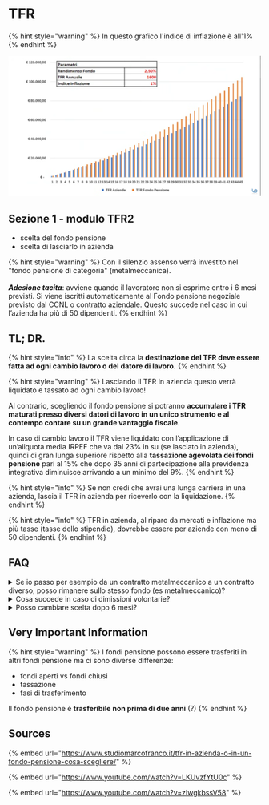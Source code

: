 # TFR

{% hint style="warning" %}
In questo grafico l'indice di inflazione è all'1%
{% endhint %}

![](<../.gitbook/assets/image (1).png>)

## Sezione 1 - modulo TFR2

* scelta del fondo pensione
* scelta di lasciarlo in azienda

{% hint style="warning" %}
Con il silenzio assenso verrà investito nel "fondo pensione di categoria" (metalmeccanica).\
\
_**Adesione tacita**_: avviene quando il lavoratore non si esprime entro i 6 mesi previsti. Si viene iscritti automaticamente al Fondo pensione negoziale previsto dal CCNL o contratto aziendale. Questo succede nel caso in cui l’azienda ha più di 50 dipendenti.
{% endhint %}

## TL; DR.

{% hint style="info" %}
La scelta circa la **destinazione del TFR deve essere fatta ad ogni cambio lavoro o del datore di lavoro.**
{% endhint %}

{% hint style="warning" %}
Lasciando il TFR in azienda questo verrà liquidato e tassato ad ogni cambio lavoro!

Al contrario, scegliendo il fondo pensione si potranno **accumulare i TFR maturati presso diversi datori di lavoro in un unico strumento e al contempo contare su un grande vantaggio fiscale**.

In caso di cambio lavoro il TFR viene liquidato con l’applicazione di un’aliquota media IRPEF che va dal 23% in su (se lasciato in azienda), quindi di gran lunga superiore rispetto alla **tassazione agevolata dei fondi pensione** pari al 15% che dopo 35 anni di partecipazione alla previdenza integrativa diminuisce arrivando a un minimo del 9%.
{% endhint %}

{% hint style="info" %}
Se non credi che avrai una lunga carriera in una azienda, lascia il TFR in azienda per riceverlo con la liquidazione.
{% endhint %}

{% hint style="info" %}
TFR in azienda, al riparo da mercati e inflazione ma più tasse (tasse dello stipendio), dovrebbe essere per aziende con meno di 50 dipendenti.
{% endhint %}

## FAQ

<details>

<summary>Se io passo per esempio da un contratto metalmeccanico a un contratto diverso, posso rimanere sullo stesso fondo (es metalmeccanico)?</summary>

Se cambi contratto hai tre scelte:&#x20;

* puoi riscuotere tutto subito (attento: paghi tasse alte (23%), inoltre perdi l'anzianità di iscrizione ai Fondi Pensione)
* lasci che il fondo metalmeccanico prosegua tranquillamente e lo riscuoti in un secondo momento oppure al momento del pensionamento (informati bene sulle relative regole)
* trasferisci il fondo metalmeccanico nel fondo del nuovo settore lavorativo

</details>

<details>

<summary>Cosa succede in caso di dimissioni volontarie?</summary>

* non è possibile recuperare la NASPI (indennità mensile di disoccupazione)
* il TFR spetta sempre al dipendente (se non riesce l'azienda, allora tocca all'INPS \[buona fortuna])

</details>

<details>

<summary>Posso cambiare scelta dopo 6 mesi?</summary>

Il lavoratore può in qualsiasi momento decidere, **per il TFR maturando,** di aderire al fondo pensione compilando il modulo TFR2.

</details>

## Very Important Information

{% hint style="warning" %}
I fondi pensione possono essere trasferiti in altri fondi pensione ma ci sono diverse differenze:

* fondi aperti vs fondi chiusi
* tassazione
* fasi di trasferimento



Il fondo pensione è **trasferibile non prima di due anni** (?)
{% endhint %}

## Sources

{% embed url="https://www.studiomarcofranco.it/tfr-in-azienda-o-in-un-fondo-pensione-cosa-scegliere/" %}

{% embed url="https://www.youtube.com/watch?v=LKUvzfYtU0c" %}

{% embed url="https://www.youtube.com/watch?v=zIwgkbssV58" %}
